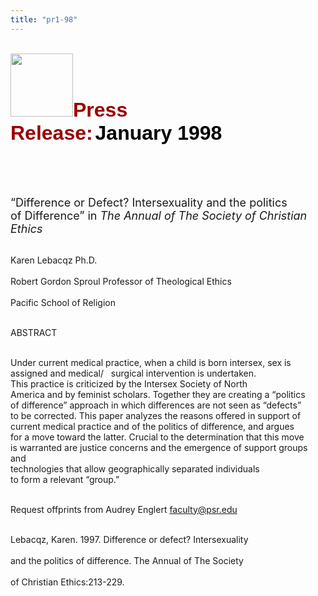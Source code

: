 ```yaml
---
title: "pr1-98"
---
```


<br><IMG SRC="/img/logo100.gif" HEIGHT="101" WIDTH="100" />**<FONT FACE="Arial,Helvetica"><FONT COLOR="#990000"><FONT SIZE="+3">Press<br>Release:</FONT></FONT> <FONT COLOR="#000000"><FONT SIZE="+3">January 1998</FONT></FONT></FONT>**<br>  
<br>&nbsp;<br><br>

<FONT SIZE="+1">&#8220;Difference or Defect? Intersexuality and the politics<br>of Difference&#8221; in <I>The Annual of The Society of Christian Ethics</I></FONT><br><br>

Karen Lebacqz Ph.D.<br>  
Robert Gordon Sproul Professor of Theological Ethics<br>  
Pacific School of Religion<br><br>

<span class="caps">ABSTRACT</span><br><br>

Under current medical practice, when a child is born intersex, sex is<br>assigned and medical/&nbsp;&nbsp; surgical intervention is undertaken.<br>This practice is criticized by the Intersex Society of North&nbsp;&nbsp;<br>America and by feminist scholars. Together they are creating a &#8220;politics<br>of difference&#8221; approach in which differences are not seen as &#8220;defects&#8221;<br>to be corrected. This paper analyzes the reasons offered in support of<br>current medical practice and of the politics of difference, and argues<br>for a move toward the latter. Crucial to the determination that this move<br>is warranted are justice concerns and the emergence of support groups and<br>technologies that allow geographically separated individuals&nbsp;&nbsp;&nbsp;&nbsp;&nbsp;&nbsp;&nbsp;&nbsp;<br>to form a relevant &#8220;group.&#8221;<br><br>

Request offprints from Audrey Englert <faculty@psr.edu><br><br>

Lebacqz, Karen. 1997. Difference or defect? Intersexuality<br>  
and the politics of difference. The Annual of The Society<br>  
of Christian Ethics:213-229.<br>  
&nbsp;<br>  
&nbsp;<br>  
&nbsp;<br>  
&nbsp;<br>  
&nbsp;<br>